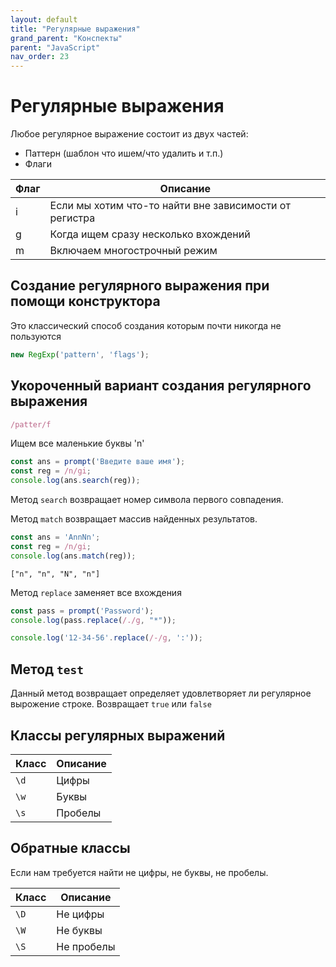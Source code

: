 ```yaml
---
layout: default
title: "Регулярные выражения"
grand_parent: "Конспекты"
parent: "JavaScript"
nav_order: 23
---
```


# Регулярные выражения

Любое регулярное выражение состоит из двух частей:
- Паттерн (шаблон что ишем/что удалить и т.п.)
- Флаги

| Флаг | Описание                                               |
| ---- | ------------------------------------------------------ |
| i    | Если мы хотим что-то найти вне зависимости от регистра |
| g    | Когда ищем сразу несколько вхождений                   |
| m    | Включаем многострочный режим                           |



## Создание регулярного выражения при помощи конструктора

Это классический способ создания которым почти никогда не пользуются

```javascript
new RegExp('pattern', 'flags');
```

## Укороченный вариант создания регулярного выражения

```javascript
/patter/f
```

Ищем все маленькие буквы 'n'

```javascript
const ans = prompt('Введите ваше имя');
const reg = /n/gi;
console.log(ans.search(reg));
```

Метод `search` возвращает номер символа первого совпадения.

Метод `match` возвращает массив найденных результатов.

```javascript
const ans = 'AnnNn';
const reg = /n/gi;
console.log(ans.match(reg));
```

```
["n", "n", "N", "n"]
```

Метод `replace` заменяет все вхождения

```javascript
const pass = prompt('Password');
console.log(pass.replace(/./g, "*"));
```

```javascript
console.log('12-34-56'.replace(/-/g, ':'));
```

## Метод `test`

Данный метод возвращает определяет удовлетворяет ли регулярное вырожение строке. Возвращает `true` или `false`

## Классы регулярных выражений

| Класс | Описание |
| ----- | -------- |
| `\d`  | Цифры    |
| `\w ` | Буквы    |
| `\s`  | Пробелы  |

## Обратные классы

Если нам требуется найти не цифры, не буквы, не пробелы.

| Класс | Описание |
| ----- | -------- |
| `\D`  | Не цифры    |
| `\W ` | Не буквы    |
| `\S`  | Не пробелы  |
